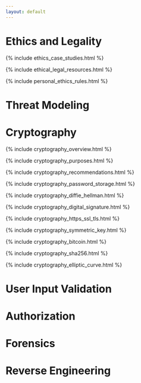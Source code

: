 ```yaml
---
layout: default
---
```


# Ethics and Legality

{% include ethics_case_studies.html %}

{% include ethical_legal_resources.html %}

{% include personal_ethics_rules.html %}

# Threat Modeling

# Cryptography

{% include cryptography_overview.html %}

{% include cryptography_purposes.html %}

{% include cryptography_recommendations.html %}

{% include cryptography_password_storage.html %}

{% include cryptography_diffie_hellman.html %}

{% include cryptography_digital_signature.html %}

{% include cryptography_https_ssl_tls.html %}

{% include cryptography_symmetric_key.html %}

{% include cryptography_bitcoin.html %}

{% include cryptography_sha256.html %}

{% include cryptography_elliptic_curve.html %}

# User Input Validation

# Authorization

# Forensics

# Reverse Engineering
